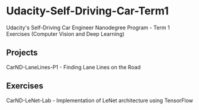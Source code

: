 # Udacity-Self-Driving-Car-Term1
Udacity's Self-Driving Car Engineer Nanodegree Program - Term 1 Exercises (Computer Vision and Deep Learning)

## Projects

CarND-LaneLines-P1 - Finding Lane Lines on the Road

## Exercises

CarND-LeNet-Lab - Implementation of LeNet architecture using TensorFlow

